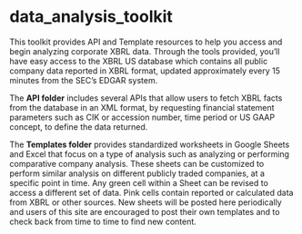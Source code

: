 # data_analysis_toolkit
This toolkit provides API and Template resources to help you access and begin analyzing corporate XBRL
data. Through the tools provided, you’ll have easy access to the XBRL US database which contains all
public company data reported in XBRL format, updated approximately every 15 minutes from the SEC’s
EDGAR system.

The **API folder** includes several APIs that allow users to fetch XBRL facts from the database in an XML
format, by requesting financial statement parameters such as CIK or accession number, time period or
US GAAP concept, to define the data returned.

The **Templates folder** provides standardized worksheets in Google Sheets and Excel that focus on a type
of analysis such as analyzing or performing comparative company analysis. These sheets can be
customized to perform similar analysis on different publicly traded companies, at a specific point in
time. Any green cell within a Sheet can be revised to access a different set of data. Pink cells contain
reported or calculated data from XBRL or other sources. New sheets will be posted here periodically and
users of this site are encouraged to post their own templates and to check back from time to time to
find new content.
